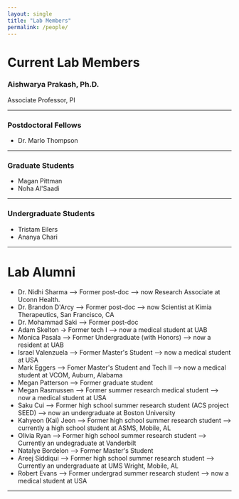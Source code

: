 ```yaml
---
layout: single
title: "Lab Members"
permalink: /people/
---
```


# Current Lab Members

### Aishwarya Prakash, Ph.D.  
Associate Professor, PI

---

### Postdoctoral Fellows

- Dr. Marlo Thompson

---

### Graduate Students

- Magan Pittman
- Noha Al'Saadi

---

### Undergraduate Students

- Tristam Eilers
- Ananya Chari

---

# Lab Alumni

- Dr. Nidhi Sharma --> Former post-doc --> now Research Associate at Uconn Health.
- Dr. Brandon D'Arcy --> Former post-doc --> now Scientist at Kimia Therapeutics, San Francisco, CA
- Dr. Mohammad Saki --> Former post-doc
- Adam Skelton -> Former tech I --> now a medical student at UAB
- Monica Pasala --> Former Undergraduate (with Honors) --> now a resident at UAB
- Israel Valenzuela --> Former Master's Student --> now a medical student at USA
- Mark Eggers --> Fomer Master's Student and Tech II --> now a medical student at VCOM, Auburn, Alabama
- Megan Patterson --> Former graduate student
- Megan Rasmussen --> Former summer research medical student --> now a medical student at USA
- Saku Cui --> Former high school summer research student (ACS project SEED) --> now an undergraduate at Boston University
- Kahyeon (Kai) Jeon --> Former high school summer research student --> currently a high school student at ASMS, Mobile, AL
- Olivia Ryan --> Former high school summer research student --> Currently an undegraduate at Vanderbilt
- Natalye Bordelon --> Former Master's Student
- Areej Siddiqui --> Former high school summer research student --> Currently an undergraduate at UMS Wright, Mobile, AL
- Robert Evans --> Former undergrad summer research student --> now a medical student at USA

---
